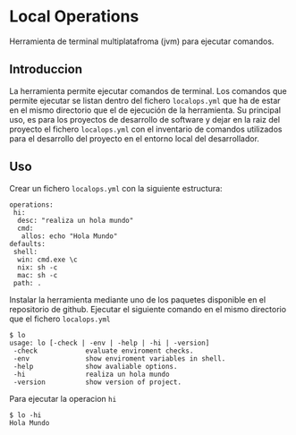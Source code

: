 # Local Operations
Herramienta de terminal multiplatafroma (jvm) para ejecutar comandos.

## Introduccion

La herramienta permite ejecutar comandos de terminal. Los comandos que permite ejecutar se listan dentro del fichero `localops.yml` que ha de estar en el mismo directorio que el de ejecución de la herramienta. Su principal uso, es para los proyectos de desarrollo de software y dejar en la raiz del proyecto el fichero `localops.yml` con el inventario de comandos utilizados para el desarrollo del proyecto en el entorno local del desarrollador.

## Uso

Crear un fichero `localops.yml` con la siguiente estructura:

```
operations: 
 hi:
  desc: "realiza un hola mundo"
  cmd:
   allos: echo "Hola Mundo"
defaults:
 shell:
  win: cmd.exe \c
  nix: sh -c
  mac: sh -c
 path: .
```

Instalar la herramienta mediante uno de los paquetes disponible en el repositorio de github. Ejecutar el siguiente comando en el mismo directorio que el fichero `localops.yml`

```
$ lo
usage: lo [-check | -env | -help | -hi | -version]
 -check            evaluate enviroment checks.
 -env              show enviroment variables in shell.
 -help             show avaliable options.
 -hi               realiza un hola mundo
 -version          show version of project.
```
Para ejecutar la operacion `hi`

```
$ lo -hi
Hola Mundo
```
